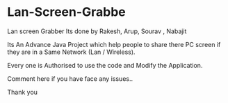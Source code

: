 # Lan-Screen-Grabbe
Lan screen Grabber Its done by Rakesh, Arup, Sourav , Nabajit

Its An Advance Java Project which help people to share there PC screen if they are in a Same Network (Lan / Wireless).

Every one is Authorised to use the code and Modify the Application.

Comment here if you have face any issues..


Thank you

